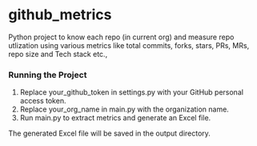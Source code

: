 # github_metrics
Python project to know each repo (in current org) and measure repo utlization using various metrics like total commits, forks, stars, PRs, MRs, repo size and Tech stack etc.,


### Running the Project
1. Replace your_github_token in settings.py with your GitHub personal access token.
2. Replace your_org_name in main.py with the organization name.
3. Run main.py to extract metrics and generate an Excel file.

The generated Excel file will be saved in the output directory.
